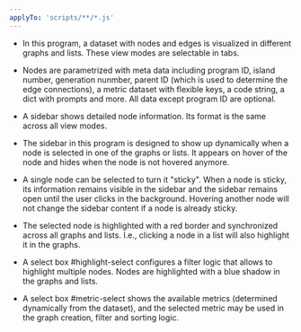 ```yaml
---
applyTo: 'scripts/**/*.js'
---
```

- In this program, a dataset with nodes and edges is visualized in different graphs and lists. These view modes are selectable in tabs.
- Nodes are parametrized with meta data including program ID, island number, generation nunmber, parent ID (which is used to determine the edge connections), a metric dataset with flexible keys, a code string, a dict with prompts and more. All data except program ID are optional.
- A sidebar shows detailed node information. Its format is the same across all view modes.
- The sidebar in this program is designed to show up dynamically when a node is selected in one of the graphs or lists. It appears on hover of the node and hides when the node is not hovered anymore.
- A single node can be selected to turn it "sticky". When a node is sticky, its information remains visible in the sidebar and the sidebar remains open until the user clicks in the background. Hovering another node will not change the sidebar content if a node is already sticky.
- The selected node is highlighted with a red border and synchronized across all graphs and lists. I.e., clicking a node in a list will also highlight it in the graphs.

- A select box #highlight-select configures a filter logic that allows to highlight multiple nodes. Nodes are highlighted with a blue shadow in the graphs and lists.
- A select box #metric-select shows the available metrics (determined dynamically from the dataset), and the selected metric may be used in the graph creation, filter and sorting logic.
